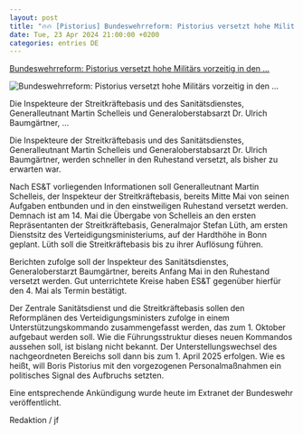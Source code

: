 ```yaml
---
layout: post
title: "🔥🔥 [Pistorius] Bundeswehrreform: Pistorius versetzt hohe Militärs vorzeitig in den ..."
date: Tue, 23 Apr 2024 21:00:00 +0200
categories: entries DE
---
```

[Bundeswehrreform: Pistorius versetzt hohe Militärs vorzeitig in den ...](https://esut.de/2024/04/meldungen/49037/bundeswehrreform-pistorius-versetzt-hohe-militaers-vorzeitig-in-den-ruhestand/)

![Bundeswehrreform: Pistorius versetzt hohe Militärs vorzeitig in den ...](https://esut.de/wp-content/uploads/2024/04/200415_Portrait_General_Schelleis_Alpers_01-scaled.jpg)

Die Inspekteure der Streitkräftebasis und des Sanitätsdienstes, Generalleutnant Martin Schelleis und Generaloberstabsarzt Dr. Ulrich Baumgärtner, ...

Die Inspekteure der Streitkräftebasis und des Sanitätsdienstes, Generalleutnant Martin Schelleis und Generaloberstabsarzt Dr. Ulrich Baumgärtner, werden schneller in den Ruhestand versetzt, als bisher zu erwarten war.

Nach ES&T vorliegenden Informationen soll Generalleutnant Martin Schelleis, der Inspekteur der Streitkräftebasis, bereits Mitte Mai von seinen Aufgaben entbunden und in den einstweiligen Ruhestand versetzt werden. Demnach ist am 14. Mai die Übergabe von Schelleis an den ersten Repräsentanten der Streitkräftebasis, Generalmajor Stefan Lüth, am ersten Dienstsitz des Verteidigungsministeriums, auf der Hardthöhe in Bonn geplant. Lüth soll die Streitkräftebasis bis zu ihrer Auflösung führen.

Berichten zufolge soll der Inspekteur des Sanitätsdienstes, Generaloberstarzt Baumgärtner, bereits Anfang Mai in den Ruhestand versetzt werden. Gut unterrichtete Kreise haben ES&T gegenüber hierfür den 4. Mai als Termin bestätigt.

Der Zentrale Sanitätsdienst und die Streitkräftebasis sollen den Reformplänen des Verteidigungsministers zufolge in einem Unterstützungskommando zusammengefasst werden, das zum 1. Oktober aufgebaut werden soll. Wie die Führungsstruktur dieses neuen Kommandos aussehen soll, ist bislang nicht bekannt. Der Unterstellungswechsel des nachgeordneten Bereichs soll dann bis zum 1. April 2025 erfolgen. Wie es heißt, will Boris Pistorius mit den vorgezogenen Personalmaßnahmen ein politisches Signal des Aufbruchs setzten.

Eine entsprechende Ankündigung wurde heute im Extranet der Bundeswehr veröffentlicht.

Redaktion / jf

